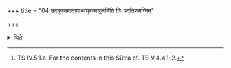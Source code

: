 +++
title = "04 उदकुम्भमादायाध्वयुरश्मन्नूर्जमिति त्रिः प्रदक्षिणमग्निम्"

+++

<details><summary>थिते</summary>

4. Having taken a jar full of water the Adhvaryu goes thrice around the fire-altar keeping it to his right while sprinkling (water) with aśmannūrjam....[^1]   

[^1]: TS IV.5.1.a. For the contents in this Sūtra cf. TS V.4.4.1-2.   
</details>
